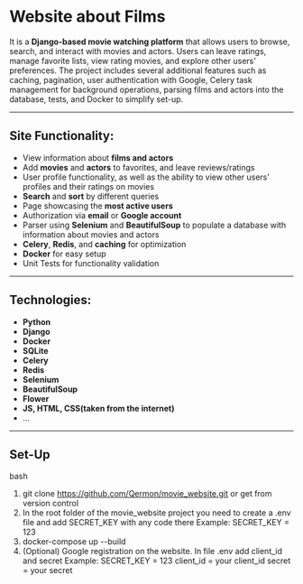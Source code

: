 # Website about Films

It is a **Django-based movie watching platform** that allows users to browse, search, and interact with movies and actors. 
Users can leave ratings, manage favorite lists, view rating movies, and explore other users' preferences. 
The project includes several additional features such as caching, pagination, user authentication with Google, 
Celery task management for background operations, parsing films and actors into the database, tests, and Docker to simplify set-up.

---

## Site Functionality:
- View information about **films and actors**
- Add **movies** and **actors** to favorites, and leave reviews/ratings
- User profile functionality, as well as the ability to view other users' profiles and their ratings on movies
- **Search** and **sort** by different queries
- Page showcasing the **most active users**
- Authorization via **email** or **Google account**
- Parser using **Selenium** and **BeautifulSoup** to populate a database with information about movies and actors
- **Celery**, **Redis**, and **caching** for optimization
- **Docker** for easy setup
- Unit Tests for functionality validation

---

## Technologies:
- **Python**
- **Django**
- **Docker**
- **SQLite**
- **Celery**
- **Redis**
- **Selenium**
- **BeautifulSoup**
- **Flower**
- **JS, HTML, CSS(taken from the internet)**
- ... 

---
## Set-Up
bash
1) git clone https://github.com/Qermon/movie_website.git or get from version control
2) In the root folder of the movie_website project you need to create a .env file and add SECRET_KEY with any code there
   Example: SECRET_KEY = 123
3) docker-compose up --build
4) (Optional) Google registration on the website. In file .env add client_id and secret
   Example:
   SECRET_KEY = 123
   client_id = your client_id
   secret = your secret
